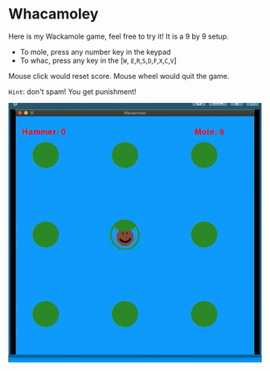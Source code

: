 # Whacamoley
Here is my Wackamole game, feel free to try it!
It is a 9 by 9 setup.
* To mole, press any number key in the keypad
* To whac, press any key in the [`W`, `E`,`R`,`S`,`D`,`F`,`X`,`C`,`V`]

Mouse click would reset score. Mouse wheel would quit the game.

`Hint`: don't spam! You get punishment!


![imge](Picture_of_Wackamole_Game.png)
